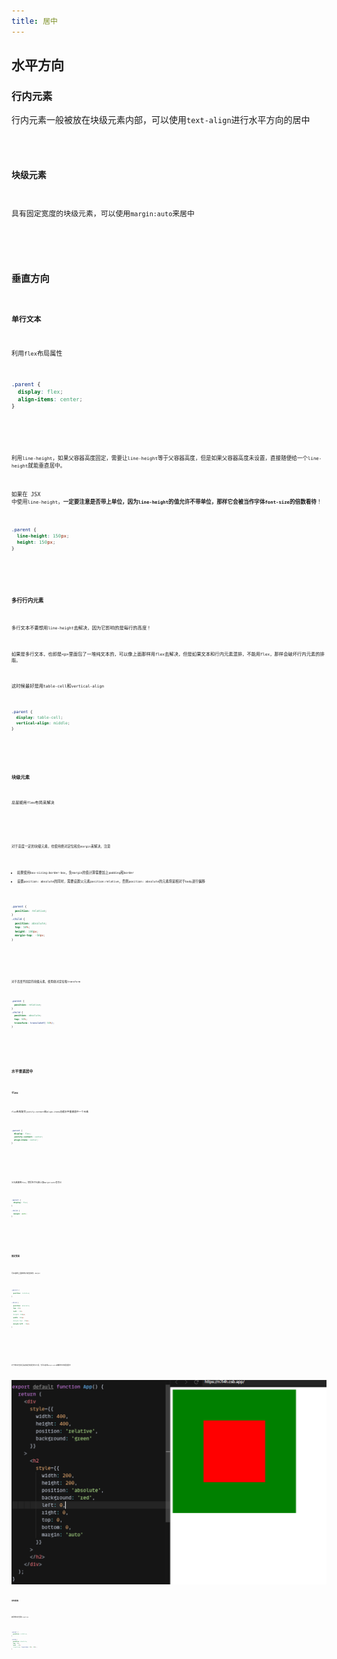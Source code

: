 ```yaml
---
title: 居中
---
```


## 水平方向

### 行内元素

行内元素一般被放在块级元素内部，可以使用`text-align`进行水平方向的居中

<code src="@/demo/center/inline" />

### 块级元素

具有固定宽度的块级元素，可以使用`margin:auto`来居中

<code src="@/demo/center/block" />

## 垂直方向

### 单行文本

利用`flex`布局属性

```css
.parent {
  display: flex;
  align-items: center;
}
```

<code src="@/demo/center/vertical-inline" />

利用`line-height`，如果父容器高度固定，需要让`line-height`等于父容器高度，但是如果父容器高度未设置，直接随便给一个`line-height`就能垂直居中。

如果在 JSX 中使用`line-height`，**一定要注意是否带上单位，因为`line-height`的值允许不带单位，那样它会被当作字体`font-size`的倍数看待**！

```css
.parent {
  line-height: 150px;
  height: 150px;
}
```

<code src="@/demo/center/vertical-inline2" />

### 多行行内元素

多行文本不要想用`line-height`去解决，因为它影响的是每行的高度！

如果是多行文本，也即是`<p>`里面包了一堆纯文本的，可以像上面那样用`flex`去解决，但是如果文本和行内元素混排，不能用`flex`，那样会破坏行内元素的排版。

这时候最好是用`table-cell`和`vertical-align`

```css
.parent {
  display: table-cell;
  vertical-align: middle;
}
```

<code src="@/demo/center/vertical-inline3" />

### 块级元素

总是能用`flex`布局来解决

<code src="@/demo/center/vi4" />

对于高度一定的块级元素，也使用绝对定位和负`margin`来解决，注意

- 如果使用`box-sizing:border-box`，负`margin`的值计算需要加上`padding`和`border`
- 设置`position: absolute`的同时，需要设置父元素`position:relative`，否则`position: absolute`的元素将是相对于`body`进行偏移

```css
.parent {
  position: relative;
}
.child {
  position: absolute;
  top: 50%;
  height: 100px;
  margin-top: -50px;
}
```

<code src="@/demo/center/vi5" />

对于高度不固定的块级元素，使用绝对定位和`transform`

```css
.parent {
  position: relative;
}
.child {
  position: absolute;
  top: 50%;
  transform: translateY(-50%);
}
```

<code src="@/demo/center/vi6" />

## 水平垂直居中

### flex

`flex`布局配合`justify-content`和`align-items`总能水平垂直居中一个元素

```css
.parent {
  display: flex;
  justify-content: center;
  align-items: center;
}
```

<code src="@/demo/center/center1" />

父元素使用`flex`，然后在子元素上加`margin:auto`也可以

```css
.parent {
  display: flex;
}

.child {
  margin: auto;
}
```

<code src="@/demo/center/center4" />

### 固定宽高

可以使用上面的绝对定位和负 `margin`

```css
.parent {
  position: relative;
}

.child {
  position: absolute;
  top: 50%;
  left : 50%
  height: 100px;
  width: 100px
  margin-top: -50px;
  margin-left: -50px;
}
```

<code src="@/demo/center/center2" />

对于绝对定位并且给定高度和宽度的子元素，也可以使用`margin:auto`来做到水平和垂直居中

![image-20201227095655747](../../images/image-20201227095655747.png)

### 未知宽高

使用绝对定位和`transform`

```css
.parent {
  position: relative;
}

.child {
  position: absolute;
  top: 50%;
  left : 50%
  transform: translate(-50%,-50%);
}
```

<code src="@/demo/center/center3" />
